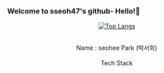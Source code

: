 ### Welcome to sseoh47's github- Hello!👋
<div align="center">
  
[![Top Langs](https://github-readme-stats.vercel.app/api/top-langs/?username=sseoh47&layout=compact&theme=dracula)](https://github.com/sseoh47)


<br>
Name : seohee Park (박서희)
<br>
<br>
Tech Stack
<br>

</div>
